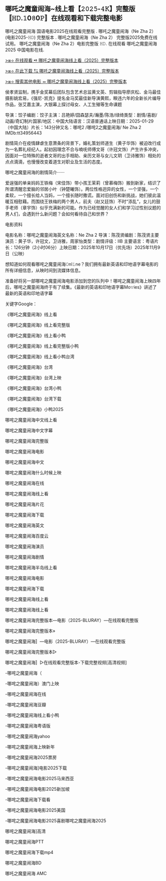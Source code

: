 ## 哪吒之魔童闹海~线上看【𝟸𝟶𝟸𝟻-𝟺𝙺】完整版〚𝙷𝙳.𝟷0𝟾0𝙿〛在线观看和下载完整电影

<!--
**hz571421/hz571421** is a ✨ _special_ ✨ repository because its `README.md` (this file) appears on your GitHub profile.

Here are some ideas to get you started:

- 🔭 I’m currently working on ...
- 🌱 I’m currently learning ...
- 👯 I’m looking to collaborate on ...
- 🤔 I’m looking for help with ...
- 💬 Ask me about ...
- 📫 How to reach me: ...
- 😄 Pronouns: ...
- ⚡ Fun fact: ...
-->
哪吒之魔童闹海 国语电影2025在线观看完整版 . 哪吒之魔童闹海（Ne Zha 2） (电影2025-𝙷𝙳) 完整版本 . 哪吒之魔童闹海（Ne Zha 2） 完整版2025免费在线试用。 哪吒之魔童闹海（Ne Zha 2）电影完整版 𝙷𝙳. 在线观看 哪吒之魔童闹海 2025 中国电影在线.

[>⧆⟢ 在线观看 ➺ 哪吒之魔童闹海线上看（2025）完整版本](https://hitv.ai/play/706700410668191744-1-0.html)

[>⧆⟢ 在此下载 ⇆ 哪吒之魔童闹海线上看（2025）完整版本](https://hitv.ai/play/706700410668191744-1-0.html)

[>⧆⟢ 搜索其他电影 ⇴ 哪吒之魔童闹海线上看（2025）完整版本](https://hitv.ai/play/706700410668191744-1-0.html)

侯孝贤监制，携手金奖幕后团队包含艺术总监黄文英、剪辑指导廖庆松、金马最佳摄影姚宏易，《强尼･凯克》提名金马奖最佳新导演黄熙，睽违六年的全新长片编导作品，张艾嘉主演，大银幕上探讨母女、人工生殖等生命课题

导演：饺子编剧：饺子主演：吕艳婷/囧森瑟夫/瀚墨/陈浩/绿绮类型：剧情/喜剧/动画/奇幻制片国家/地区：中国大陆语言：汉语普通话上映日期：2025-01-29（中国大陆）片长：143分钟又名：哪咤2 /哪咤2之魔童闹海/ Ne Zha 2 IMDb:tt34956443

剧情简介在疫情肆虐生意萧条的背景下，婚礼策划师道生（黄子华饰）被迫改行成为一名葬礼经纪人。起初因理念不合与喃呒师傅文哥（许冠文饰）产生许多冲突，因面对一位特殊的逝者文哥的出手相助、亲历文哥与女儿文玥（卫诗雅饰）相处的点点滴滴，也慢慢改变着道生对职业及生活的态度。

哪咤之魔童闹海的剧情简介······

爱逞强的单亲妈妈王铁梅（宋佳饰）带小孩王茉莉（曾慕梅饰）搬到新家，结识了所谓清醒恋爱脑的邻居小叶（钟楚曦饰）。两位性格迥异的女性，一个坚强，一个柔软，一个擅长给人当妈，一个擅长随时撒谎。面对旧创伤和新挑战，她们彼此温暖互相慰藉。而围绕王铁梅的两个男人，前夫（赵又廷饰）不时“添乱”，女儿的鼓手老师（章宇饰）似乎充满新的可能。作为已经觉醒的女人们和学习过性别议题的男人们，会遇到什么新问题？会如何看待自己和世界？

电影资料

电影名称：哪咤之魔童闹海英文名称：Ne Zha 2 导演：陈茂贤编剧：陈茂贤主要演员：黄子华，许冠文，卫诗雅，周家怡类型：剧情评级：IIB 主要语言：粤语片长：126分钟（2小时06分）上映日期：2025年10月17日（优先场）2025年11月9日（公映）

想知道如何观看哪咤之魔童闹海𝙾nl𝚒ne？我们拥有最新英语和印地语字幕电影的所有详细信息，从映时间到流媒体信息。

准备好将另一部哪咤之魔童闹海电影添加到您的队列中！哪咤之魔童闹海上映四年后，哪咤之魔童闹海终于有了续集。《最新的英语和印地语字幕Mo𝚟ies》讲述了最新的英语和印地语字幕

关键字Google：

《哪吒之魔童闹海》线上看

《哪吒之魔童闹海》线上看完整版

《哪吒之魔童闹海》线上看小鸭

《哪吒之魔童闹海》线上看完整版小鸭

《哪吒之魔童闹海》线上看小鸭台湾

《哪吒之魔童闹海》台湾

《哪吒之魔童闹海》台湾上映

《哪吒之魔童闹海》台湾小鸭

《哪吒之魔童闹海》台湾下载

《哪吒之魔童闹海》小鸭2025

哪咤之魔童闹海中文线上看

哪咤之魔童闹海中文字幕

哪咤之魔童闹海完整版

哪咤之魔童闹海电影

哪咤之魔童闹海中文

哪咤之魔童闹海什么时候上映

哪咤之魔童闹海在线

哪咤之魔童闹海线上看

哪咤之魔童闹海片花

哪咤之魔童闹海下载

哪咤之魔童闹海英文

哪咤之魔童闹海百度云

哪咤之魔童闹海演员

哪咤之魔童闹海剧情

哪咤之魔童闹海半岛线上看

哪咤之魔童闹海电影

哪咤之魔童闹海下载

哪咤之魔童闹海线上看

哪咤之魔童闹海线上看

哪咤之魔童闹海完整版本—电影（2025-BLURAY）—在线观看完整版

哪咤之魔童闹海完整版本»

哪咤之魔童闹海〛—电影（2025-BLURAY）—在线观看完整版

哪咤之魔童闹海完整版本▷

哪咤之魔童闹海〛▷在线观看完整版本-下载完整视频[高清视频]

-哪咤之魔童闹海（

-哪咤之魔童闹海）澳门上映

-哪咤之魔童闹海在线

-哪咤之魔童闹海豆瓣

-哪咤之魔童闹海线上看小鸭

-哪咤之魔童闹海粤语版

-哪咤之魔童闹海yahoo

-哪咤之魔童闹海上映新年

-哪咤之魔童闹海2025票房

-哪咤之魔童闹海]电影2025下载

-哪咤之魔童闹海电影2025马来西亚

-哪咤之魔童闹海电影2025新加坡

-哪咤之魔童闹海下载看

-哪咤之魔童闹海电影2025美国

-哪咤之魔童闹海电影2025喜剧哪咤之魔童闹海2025

哪咤之魔童闹海]高清

哪咤之魔童闹海PTT

哪咤之魔童闹海下载mp4

哪咤之魔童闹海BD

哪吒之魔童闹海 AMC
